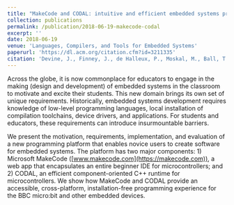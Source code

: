 ```yaml
---
title: "MakeCode and CODAL: intuitive and efficient embedded systems programming for education"
collection: publications
permalink: /publication/2018-06-19-makecode-codal
excerpt: ''
date: 2018-06-19
venue: 'Languages, Compilers, and Tools for Embedded Systems'
paperurl: 'https://dl.acm.org/citation.cfm?id=3211335'
citation: 'Devine, J., Finney, J., de Halleux, P., Moskal, M., Ball, T. and Hodges, S., 2018, June. MakeCode and CODAL: intuitive and efficient embedded systems programming for education. <i>In Proceedings of the 19th ACM SIGPLAN/SIGBED International Conference on Languages, Compilers, and Tools for Embedded Systems (pp. 19-30).</i> ACM.'
---
```


Across the globe, it is now commonplace for educators to engage in the making (design and development) of embedded systems in the classroom to motivate and excite their students. This new domain brings its own set of unique requirements. Historically, embedded systems development requires knowledge of low-level programming languages, local installation of compilation toolchains, device drivers, and applications. For students and educators, these requirements can introduce insurmountable barriers.

We present the motivation, requirements, implementation, and evaluation of a new programming platform that enables novice users to create software for embedded systems. The platform has two major components: 1) Microsoft MakeCode ([www.makecode.com](https://makecode.com)), a web app that encapsulates an entire beginner IDE for microcontrollers; and 2) CODAL, an efficient component-oriented C++ runtime for microcontrollers. We show how MakeCode and CODAL provide an accessible, cross-platform, installation-free programming experience for the BBC micro:bit and other embedded devices.

